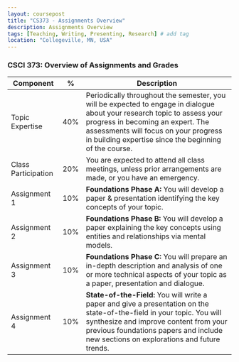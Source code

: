 ```yaml
---
layout: coursepost
title: "CS373 - Assignments Overview"
description: Assignments Overview
tags: [Teaching, Writing, Presenting, Research] # add tag
location: "Collegeville, MN, USA"
---
```


### CSCI 373: Overview of Assignments and Grades

| **Component** | **%** | **Description** |
| --- | --- | --- |
| Topic Expertise | 40% | Periodically throughout the semester, you will be expected to engage in dialogue about your research topic to assess your progress in becoming an expert.  The assessments will focus on your progress in building expertise since the beginning of the course. |
| Class Participation | 20% | You are expected to attend all class meetings, unless prior arrangements are made, or you have an emergency. |
| Assignment 1 |  10% | **Foundations Phase A:** You will develop a paper & presentation identifying the key concepts of your topic.|
| Assignment 2 |  10% | **Foundations Phase B:** You will develop a paper explaining the key concepts using entities and relationships via mental models.|
| Assignment 3 |  10% | **Foundations Phase C:** You will prepare an in-depth description and analysis of one or more technical aspects of your topic as a paper, presentation and dialogue.|
| Assignment 4 |  10% | **State-of-the-Field:** You will write a paper and give a presentation on the state-of-the-field in your topic. You will synthesize and improve content from your previous foundations papers and include new sections on explorations and future trends.|